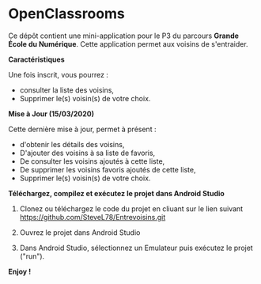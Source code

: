 # OpenClassrooms

Ce dépôt contient une mini-application pour le P3 du parcours **Grande École du Numérique**.
Cette application permet aux voisins de s'entraider.


**Caractéristiques**

Une fois inscrit, vous pourrez :
  - consulter la liste des voisins,
  - Supprimer le(s) voisin(s) de votre choix.
  
  
**Mise à Jour (15/03/2020)**

Cette dernière mise à jour, permet à présent :
  - d'obtenir les détails des voisins,
  - D'ajouter des voisins à sa liste de favoris,
  - De consulter les voisins ajoutés à cette liste,
  - De supprimer les voisins favoris ajoutés de cette liste,
  - Supprimer le(s) voisin(s) de votre choix.
  
  
  **Téléchargez, compilez et exécutez le projet dans Android Studio**
  
1. Clonez ou téléchargez le code du projet en cliuant sur le lien suivant https://github.com/SteveL78/Entrevoisins.git

2. Ouvrez le projet dans Android Studio

3. Dans Android Studio, sélectionnez un Emulateur puis exécutez le projet ("run").



  **Enjoy !**
